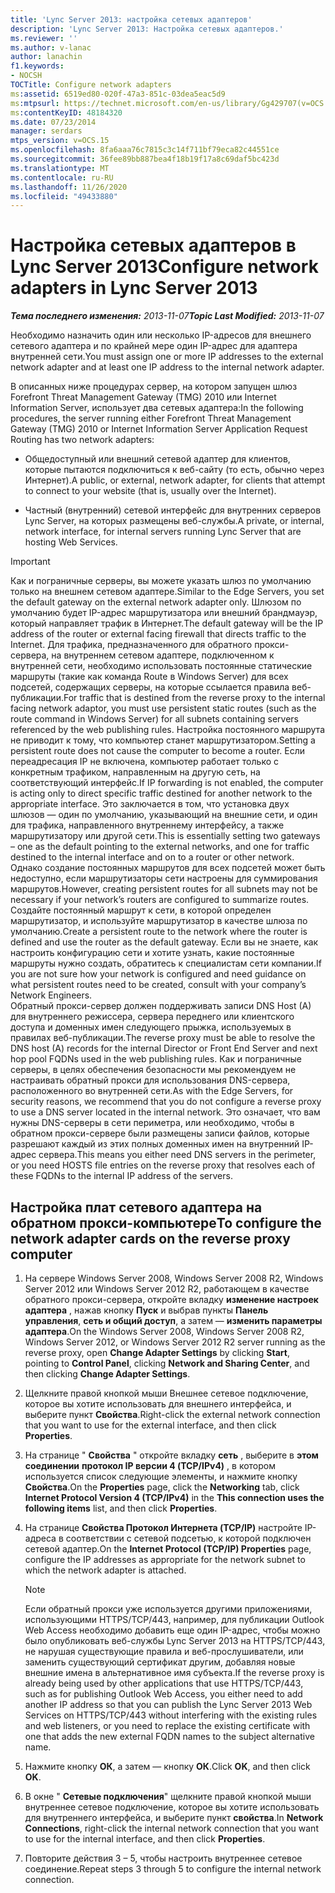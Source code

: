 ```yaml
---
title: 'Lync Server 2013: настройка сетевых адаптеров'
description: 'Lync Server 2013: Настройка сетевых адаптеров.'
ms.reviewer: ''
ms.author: v-lanac
author: lanachin
f1.keywords:
- NOCSH
TOCTitle: Configure network adapters
ms:assetid: 6519ed80-020f-47a3-851c-03dea5eac5d9
ms:mtpsurl: https://technet.microsoft.com/en-us/library/Gg429707(v=OCS.15)
ms:contentKeyID: 48184320
ms.date: 07/23/2014
manager: serdars
mtps_version: v=OCS.15
ms.openlocfilehash: 8fa6aaa76c7815c3c14f711bf79eca82c44551ce
ms.sourcegitcommit: 36fee89bb887bea4f18b19f17a8c69daf5bc423d
ms.translationtype: MT
ms.contentlocale: ru-RU
ms.lasthandoff: 11/26/2020
ms.locfileid: "49433880"
---
```

# <a name="configure-network-adapters-in-lync-server-2013"></a><span data-ttu-id="31869-103">Настройка сетевых адаптеров в Lync Server 2013</span><span class="sxs-lookup"><span data-stu-id="31869-103">Configure network adapters in Lync Server 2013</span></span>

<div data-xmlns="http://www.w3.org/1999/xhtml">

<div class="topic" data-xmlns="http://www.w3.org/1999/xhtml" data-msxsl="urn:schemas-microsoft-com:xslt" data-cs="https://msdn.microsoft.com/">

<div data-asp="https://msdn2.microsoft.com/asp">



</div>

<div id="mainSection">

<div id="mainBody"><span data-ttu-id="31869-104">

<span> </span></span><span class="sxs-lookup"><span data-stu-id="31869-104">

<span> </span></span></span>

<span data-ttu-id="31869-105">_**Тема последнего изменения:** 2013-11-07_</span><span class="sxs-lookup"><span data-stu-id="31869-105">_**Topic Last Modified:** 2013-11-07_</span></span>

<span data-ttu-id="31869-106">Необходимо назначить один или несколько IP-адресов для внешнего сетевого адаптера и по крайней мере один IP-адрес для адаптера внутренней сети.</span><span class="sxs-lookup"><span data-stu-id="31869-106">You must assign one or more IP addresses to the external network adapter and at least one IP address to the internal network adapter.</span></span>

<span data-ttu-id="31869-107">В описанных ниже процедурах сервер, на котором запущен шлюз Forefront Threat Management Gateway (TMG) 2010 или Internet Information Server, использует два сетевых адаптера:</span><span class="sxs-lookup"><span data-stu-id="31869-107">In the following procedures, the server running either Forefront Threat Management Gateway (TMG) 2010 or Internet Information Server Application Request Routing has two network adapters:</span></span>

  - <span data-ttu-id="31869-108">Общедоступный или внешний сетевой адаптер для клиентов, которые пытаются подключиться к веб-сайту (то есть, обычно через Интернет).</span><span class="sxs-lookup"><span data-stu-id="31869-108">A public, or external, network adapter, for clients that attempt to connect to your website (that is, usually over the Internet).</span></span>

  - <span data-ttu-id="31869-109">Частный (внутренний) сетевой интерфейс для внутренних серверов Lync Server, на которых размещены веб-службы.</span><span class="sxs-lookup"><span data-stu-id="31869-109">A private, or internal, network interface, for internal servers running Lync Server that are hosting Web Services.</span></span>

<div>


> [!IMPORTANT]  
> <span data-ttu-id="31869-110">Как и пограничные серверы, вы можете указать шлюз по умолчанию только на внешнем сетевом адаптере.</span><span class="sxs-lookup"><span data-stu-id="31869-110">Similar to the Edge Servers, you set the default gateway on the external network adapter only.</span></span> <span data-ttu-id="31869-111">Шлюзом по умолчанию будет IP-адрес маршрутизатора или внешний брандмауэр, который направляет трафик в Интернет.</span><span class="sxs-lookup"><span data-stu-id="31869-111">The default gateway will be the IP address of the router or external facing firewall that directs traffic to the Internet.</span></span> <span data-ttu-id="31869-112">Для трафика, предназначенного для обратного прокси-сервера, на внутреннем сетевом адаптере, подключенном к внутренней сети, необходимо использовать постоянные статические маршруты (такие как команда Route в Windows Server) для всех подсетей, содержащих серверы, на которые ссылается правила веб-публикации.</span><span class="sxs-lookup"><span data-stu-id="31869-112">For traffic that is destined from the reverse proxy to the internal facing network adaptor, you must use persistent static routes (such as the route command in Windows Server) for all subnets containing servers referenced by the web publishing rules.</span></span> <span data-ttu-id="31869-113">Настройка постоянного маршрута не приводит к тому, что компьютер станет маршрутизатором.</span><span class="sxs-lookup"><span data-stu-id="31869-113">Setting a persistent route does not cause the computer to become a router.</span></span> <span data-ttu-id="31869-114">Если переадресация IP не включена, компьютер работает только с конкретным трафиком, направленным на другую сеть, на соответствующий интерфейс.</span><span class="sxs-lookup"><span data-stu-id="31869-114">If IP forwarding is not enabled, the computer is acting only to direct specific traffic destined for another network to the appropriate interface.</span></span> <span data-ttu-id="31869-115">Это заключается в том, что установка двух шлюзов — один по умолчанию, указывающий на внешние сети, и один для трафика, направленного внутреннему интерфейсу, а также маршрутизатору или другой сети.</span><span class="sxs-lookup"><span data-stu-id="31869-115">This is essentially setting two gateways – one as the default pointing to the external networks, and one for traffic destined to the internal interface and on to a router or other network.</span></span><BR><span data-ttu-id="31869-116">Однако создание постоянных маршрутов для всех подсетей может быть недоступно, если маршрутизаторы сети настроены для суммирования маршрутов.</span><span class="sxs-lookup"><span data-stu-id="31869-116">However, creating persistent routes for all subnets may not be necessary if your network’s routers are configured to summarize routes.</span></span> <span data-ttu-id="31869-117">Создайте постоянный маршрут к сети, в которой определен маршрутизатор, и используйте маршрутизатор в качестве шлюза по умолчанию.</span><span class="sxs-lookup"><span data-stu-id="31869-117">Create a persistent route to the network where the router is defined and use the router as the default gateway.</span></span> <span data-ttu-id="31869-118">Если вы не знаете, как настроить конфигурацию сети и хотите узнать, какие постоянные маршруты нужно создать, обратитесь к специалистам сети компании.</span><span class="sxs-lookup"><span data-stu-id="31869-118">If you are not sure how your network is configured and need guidance on what persistent routes need to be created, consult with your company’s Network Engineers.</span></span><BR><span data-ttu-id="31869-119">Обратный прокси-сервер должен поддерживать записи DNS Host (A) для внутреннего режиссера, сервера переднего или клиентского доступа и доменных имен следующего прыжка, используемых в правилах веб-публикации.</span><span class="sxs-lookup"><span data-stu-id="31869-119">The reverse proxy must be able to resolve the DNS host (A) records for the internal Director or Front End Server and next hop pool FQDNs used in the web publishing rules.</span></span> <span data-ttu-id="31869-120">Как и пограничные серверы, в целях обеспечения безопасности мы рекомендуем не настраивать обратный прокси для использования DNS-сервера, расположенного во внутренней сети.</span><span class="sxs-lookup"><span data-stu-id="31869-120">As with the Edge Servers, for security reasons, we recommend that you do not configure a reverse proxy to use a DNS server located in the internal network.</span></span> <span data-ttu-id="31869-121">Это означает, что вам нужны DNS-серверы в сети периметра, или необходимо, чтобы в обратном прокси-сервере были размещены записи файлов, которые разрешают каждый из этих полных доменных имен на внутренний IP-адрес сервера.</span><span class="sxs-lookup"><span data-stu-id="31869-121">This means you either need DNS servers in the perimeter, or you need HOSTS file entries on the reverse proxy that resolves each of these FQDNs to the internal IP address of the servers.</span></span>



</div>

<div>

## <a name="to-configure-the-network-adapter-cards-on-the-reverse-proxy-computer"></a><span data-ttu-id="31869-122">Настройка плат сетевого адаптера на обратном прокси-компьютере</span><span class="sxs-lookup"><span data-stu-id="31869-122">To configure the network adapter cards on the reverse proxy computer</span></span>

1.  <span data-ttu-id="31869-123">На сервере Windows Server 2008, Windows Server 2008 R2, Windows Server 2012 или Windows Server 2012 R2, работающем в качестве обратного прокси-сервера, откройте вкладку **изменение настроек адаптера** , нажав кнопку **Пуск** и выбрав пункты **Панель управления**, **сеть и общий доступ**, а затем — **изменить параметры адаптера**.</span><span class="sxs-lookup"><span data-stu-id="31869-123">On the Windows Server 2008, Windows Server 2008 R2, Windows Server 2012, or Windows Server 2012 R2 server running as the reverse proxy, open **Change Adapter Settings** by clicking **Start**, pointing to **Control Panel**, clicking **Network and Sharing Center**, and then clicking **Change Adapter Settings**.</span></span>

2.  <span data-ttu-id="31869-124">Щелкните правой кнопкой мыши Внешнее сетевое подключение, которое вы хотите использовать для внешнего интерфейса, и выберите пункт **Свойства**.</span><span class="sxs-lookup"><span data-stu-id="31869-124">Right-click the external network connection that you want to use for the external interface, and then click **Properties**.</span></span>

3.  <span data-ttu-id="31869-125">На странице " **Свойства** " откройте вкладку **сеть** , выберите в **этом соединении** **протокол IP версии 4 (TCP/IPv4)** , в котором используется список следующие элементы, и нажмите кнопку **Свойства**.</span><span class="sxs-lookup"><span data-stu-id="31869-125">On the **Properties** page, click the **Networking** tab, click **Internet Protocol Version 4 (TCP/IPv4)** in the **This connection uses the following items** list, and then click **Properties**.</span></span>

4.  <span data-ttu-id="31869-126">На странице **Свойства Протокол Интернета (TCP/IP)** настройте IP-адреса в соответствии с сетевой подсетью, к которой подключен сетевой адаптер.</span><span class="sxs-lookup"><span data-stu-id="31869-126">On the **Internet Protocol (TCP/IP) Properties** page, configure the IP addresses as appropriate for the network subnet to which the network adapter is attached.</span></span>
    
    <div>
    

    > [!NOTE]  
    > <span data-ttu-id="31869-127">Если обратный прокси уже используется другими приложениями, использующими HTTPS/TCP/443, например, для публикации Outlook Web Access необходимо добавить еще один IP-адрес, чтобы можно было опубликовать веб-службы Lync Server 2013 на HTTPS/TCP/443, не нарушая существующие правила и веб-прослушиватели, или заменить существующий сертификат другим, добавляя новые внешние имена в альтернативное имя субъекта.</span><span class="sxs-lookup"><span data-stu-id="31869-127">If the reverse proxy is already being used by other applications that use HTTPS/TCP/443, such as for publishing Outlook Web Access, you either need to add another IP address so that you can publish the Lync Server 2013 Web Services on HTTPS/TCP/443 without interfering with the existing rules and web listeners, or you need to replace the existing certificate with one that adds the new external FQDN names to the subject alternative name.</span></span>

    
    </div>

5.  <span data-ttu-id="31869-128">Нажмите кнопку **ОК**, а затем — кнопку **ОК**.</span><span class="sxs-lookup"><span data-stu-id="31869-128">Click **OK**, and then click **OK**.</span></span>

6.  <span data-ttu-id="31869-129">В окне " **Сетевые подключения**" щелкните правой кнопкой мыши внутреннее сетевое подключение, которое вы хотите использовать для внутреннего интерфейса, и выберите пункт **свойства**.</span><span class="sxs-lookup"><span data-stu-id="31869-129">In **Network Connections**, right-click the internal network connection that you want to use for the internal interface, and then click **Properties**.</span></span>

7.  <span data-ttu-id="31869-130">Повторите действия 3 – 5, чтобы настроить внутреннее сетевое соединение.</span><span class="sxs-lookup"><span data-stu-id="31869-130">Repeat steps 3 through 5 to configure the internal network connection.</span></span>

<span data-ttu-id="31869-131"></div>

</div>

<span> </span>

</div>

</div>

</span><span class="sxs-lookup"><span data-stu-id="31869-131"></div>

</div>

<span> </span>

</div>

</div>

</span></span></div>

